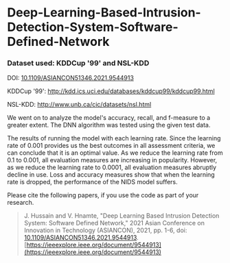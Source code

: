 # Deep-Learning-Based-Intrusion-Detection-System-Software-Defined-Network

### Dataset used: KDDCup '99' and NSL-KDD

DOI: [10.1109/ASIANCON51346.2021.9544913](https://doi.org/10.1109/ASIANCON51346.2021.9544913)

KDDCup '99': http://kdd.ics.uci.edu/databases/kddcup99/kddcup99.html

NSL-KDD: http://www.unb.ca/cic/datasets/nsl.html

We went on to analyze the model's accuracy, recall, and f-measure to a greater extent. The DNN algorithm was tested using the given test data.

The results of running the model with each learning rate. Since the learning rate of 0.001 provides us the best outcomes in all assessment criteria, we can conclude that it is an optimal value. As we reduce the learning rate from 0.1 to 0.001, all evaluation measures are increasing in popularity. However, as we reduce the learning rate to 0.0001, all evaluation measures abruptly decline in use. Loss and accuracy measures show that when the learning rate is dropped, the performance of the NIDS model suffers.


Please cite the following papers, if you use the code as part of your research.

> J. Hussain and V. Hnamte, "Deep Learning Based Intrusion Detection System: Software Defined Network," 2021 Asian Conference on Innovation in Technology (ASIANCON), 2021, pp. 1-6, doi: [10.1109/ASIANCON51346.2021.9544913](https://doi.org/10.1109/ASIANCON51346.2021.9544913). [https://ieeexplore.ieee.org/document/9544913](https://ieeexplore.ieee.org/document/9544913)

